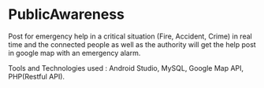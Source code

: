 # PublicAwareness

Post for emergency help in a critical situation (Fire, Accident, Crime) in real time and the connected people as well as the authority will get the help post in google map with an emergency alarm.

Tools and Technologies used : Android Studio, MySQL, Google Map API, PHP(Restful API). 
